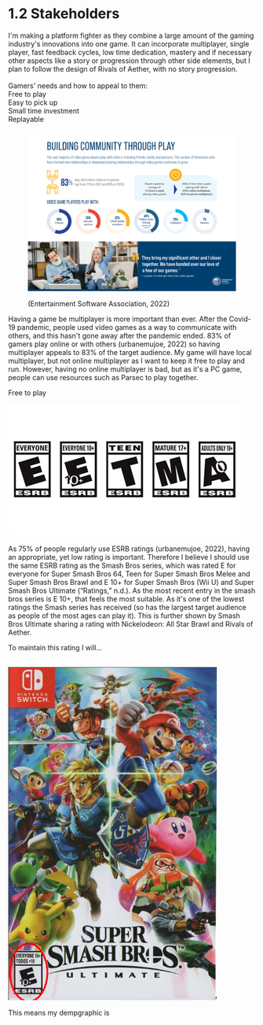 # 1.2 Stakeholders

I'm making a platform fighter as they combine a large amount of the gaming industry's innovations into one game. It can incorporate multiplayer, single player, fast feedback cycles, low time dedication, mastery and if necessary other aspects like a story or progression through other side elements, but I plan to follow the design of Rivals of Aether, with no story progression.\
\
Gamers' needs and how to appeal to them:\
Free to play\
Easy to pick up\
Small time investment\
Replayable

<figure><img src="../.gitbook/assets/image (2).png" alt=""><figcaption><p>(Entertainment Software Association, 2022)</p></figcaption></figure>

Having a game be multiplayer is more important than ever. After the Covid-19 pandemic, people used video games as a way to communicate with others, and this hasn't gone away after the pandemic ended. 83% of gamers play online or with others (urbanemujoe, 2022) so having multiplayer appeals to 83% of the target audience. My game will have local multiplayer, but not online multiplayer as I want to keep it free to play and run. However, having no online multiplayer is bad, but as it's a PC game, people can use resources such as Parsec to play together.

Free to play

![](../.gitbook/assets/image.png)\
\
As 75% of people regularly use ESRB ratings (urbanemujoe, 2022), having an appropriate, yet low rating is important. Therefore I believe I should use the same ESRB rating as the Smash Bros series, which was rated E for everyone for Super Smash Bros 64, Teen for Super Smash Bros Melee and Super Smash Bros Brawl and E 10+ for Super Smash Bros (Wii U) and Super Smash Bros Ultimate (“Ratings,” n.d.). As the most recent entry in the smash bros series is E 10+, that feels the most suitable. As it's one of the lowest ratings the Smash series has received (so has the largest target audience as people of the most ages can play it). This is further shown by Smash Bros Ultimate sharing a rating with Nickelodeon: All Star Brawl and Rivals of Aether.

To maintain this rating I will...

\
![](<../.gitbook/assets/image (6).png>)

This means my dempgraphic is
